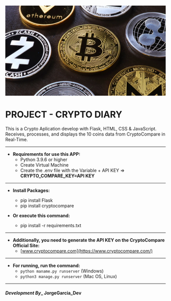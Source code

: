 ![Banner Crypto](/app/static/Portada-CryptoDiary.png)

# PROJECT - CRYPTO DIARY

This is a Crypto Aplication develop with Flask, HTML, CSS & JavaScript.
Receives, processes, and displays the 10 coins data from CryptoCompare in Real-Time.

---

* **Requirements for use this APP:**
  * Python 3.9.6 or higher
  * Create Virtual Machine
  * Create the .env file with the Variable + API KEY => **CRYPTO_COMPARE_KEY=API KEY**

---

* **Install Packages:**
  * pip install Flask
  * pip install cryptocompare

* **Or execute this command:**
  * pip install -r requirements.txt

---

* **Additionally, you need to generate the API KEY on the CryptoCompare Official Site:**
  * [www.cryptocompare.com](https://www.cryptocompare.com/)

---

* **For running, run the command:**
  * ```python maname.py runserver``` (Windows)
  * ```python3 manage.py runserver``` (Mac OS, Linux)

---

#### _Development By__ JorgeGarcia_Dev